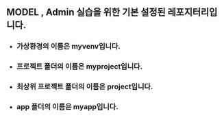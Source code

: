 ## MODEL , Admin 실습을 위한 기본 설정된 레포지터리입니다.

- ### 가상환경의 이름은 myvenv입니다.

- ### 프로젝트 폴더의 이름은 myproject입니다.

- ### 최상위 프로젝트 폴더의 이름은 project입니다.

- ### app 폴더의 이름은 myapp입니다.

